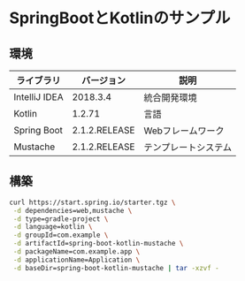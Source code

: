 # SpringBootとKotlinのサンプル

## 環境
|ライブラリ|バージョン|説明|
|---|---|---|
|IntelliJ IDEA|2018.3.4|統合開発環境|
|Kotlin|1.2.71|言語|
|Spring Boot|2.1.2.RELEASE|Webフレームワーク|
|Mustache|2.1.2.RELEASE|テンプレートシステム|


## 構築
```bash
curl https://start.spring.io/starter.tgz \
 -d dependencies=web,mustache \
 -d type=gradle-project \
 -d language=kotlin \
 -d groupId=com.example \
 -d artifactId=spring-boot-kotlin-mustache \
 -d packageName=com.example.app \
 -d applicationName=Application \
 -d baseDir=spring-boot-kotlin-mustache | tar -xzvf -
```